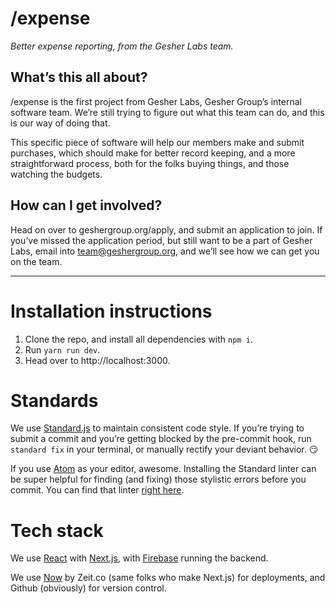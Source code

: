 # /expense
_Better expense reporting, from the Gesher Labs team._

## What’s this all about?
/expense is the first project from Gesher Labs, Gesher Group’s internal software team. We’re still trying to figure out what this team can do, and this is our way of doing that.

This specific piece of software will help our members make and submit purchases, which should make for better record keeping, and a more straightforward process, both for the folks buying things, and those watching the budgets.

## How can I get involved?
Head on over to geshergroup.org/apply, and submit an application to join. If you’ve missed the application period, but still want to be a part of Gesher Labs, email into team@geshergroup.org, and we’ll see how we can get you on the team.

---

# Installation instructions
1. Clone the repo, and install all dependencies with `npm i`.
2. Run `yarn run dev`. 
3. Head over to http://localhost:3000.

# Standards
We use [Standard.js](http://standardjs.com) to maintain consistent code style. If you’re trying to submit a commit and you’re getting blocked by the pre-commit hook, run `standard fix` in your terminal, or manually rectify your deviant behavior. :smirk: 

If you use [Atom](https://atom.io) as your editor, awesome. Installing the Standard linter can be super helpful for finding (and fixing) those stylistic errors before you commit. You can find that linter [right here](https://atom.io/packages/linter-js-standard).

# Tech stack
We use [React](https://facebook.github.io/react/) with [Next.js](https://github.com/zeit/next.js/), with [Firebase](http://firebase.google.com) running the backend. 

We use [Now](https://zeit.co/now) by Zeit.co (same folks who make Next.js) for deployments, and Github (obviously) for version control.